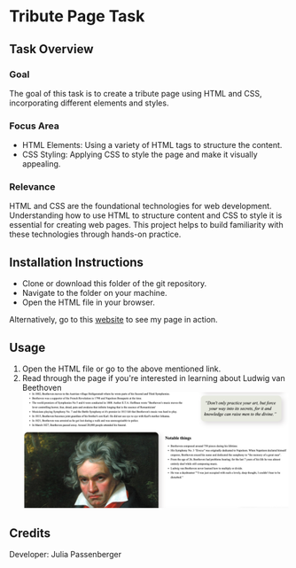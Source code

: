 # Tribute Page Task

## Task Overview

### Goal
The goal of this task is to create a tribute page using HTML and CSS, incorporating different elements and styles.

### Focus Area
- HTML Elements: Using a variety of HTML tags to structure the content.
- CSS Styling: Applying CSS to style the page and make it visually appealing.


### Relevance
HTML and CSS are the foundational technologies for web development. Understanding how to use HTML to structure content and CSS to style it is essential for creating web pages. This project helps to build familiarity with these technologies through hands-on practice.


## Installation Instructions
- Clone or download this folder of the git repository.
- Navigate to the folder on your machine.
- Open the HTML file in your browser.

Alternatively, go to this [website](https://html-preview.github.io/?url=https://github.com/juliapassenberger/codingTasks/blob/main/Tribute%20Page/tribute.html) to see my page in action. 


## Usage
1. Open the HTML file or go to the above mentioned link.
2. Read through the page if you're interested in learning about Ludwig van Beethoven
   ![tribute page](tribute-page.png)


## Credits
Developer: Julia Passenberger
